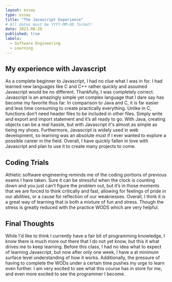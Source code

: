 ```yaml
---
layout: essay
type: essay
title: "The Javascript Experience"
# All dates must be YYYY-MM-DD format!
date: 2023-08-29
published: true
labels:
  - Software Engineering
  - Learning
---
```

## My experience with Javascript
As a complete beginner to Javascript, I had no clue what I was in for. I had learned new languages like C and C++ rather quickly and assumed Javascript would be no different. Thankfully, I was completely correct. Javascript is an amazingly simple yet complex language that I dare say has become my favorite thus far. In comparison to Java and C, it is far easier and less time consuming to create practically everything. Unlike in C, functions don’t need header files to be included in other files. Simply write and export and import statement and it’s all ready to go. With Java, creating objects can be a real hassle, but with Javascript it's almost as simple as tieing my shoes. Furthermore, Javascript is widely used in web development, so learning was an absolute must if I ever wanted to explore a possible career in the field. Overall, I have quickly fallen in love with Javascript and plan to use it to create many projects to come. 

## Coding Trials
Athletic software engineering reminds me of the coding portions of previous exams I have taken. Sure it can be stressful when the clock is counting down and you just can’t figure the problem out, but it’s in those moments that we are forced to think critically and fast, allowing for feelings of pride in our abilities, or a cause for reflection of our weaknesses. Overall, I think it is a great way of learning that is both a mixture of fun and stress. Though the stress is greatly reduced with the practice WODS which are very helpful. 

## Final Thoughts
While I'd like to think I currently have a fair bit of programming knowledge, I know there is much more out there that I do not yet know, but this it what drives me to keep learning. Before this class, I had no idea what to expect of learning Javascript, but now after only one week, I have a at minimum surface level understanding of how it works. Additionally, the pressure of having to complete the WODs under a certain time pushes my urge to learn even further. I am very excited to see what this course has in store for me, and even more excited to see the programmer I become.
